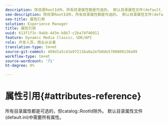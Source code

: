 ```yaml
---
description: 除目录RootId外，所有目录属性都是可选的。 默认目录属性文件(default.ini)中需要所有属性。
seo-description: 除目录RootId外，所有目录属性都是可选的。 默认目录属性文件(default.ini)中需要所有属性。
seo-title: 属性引用
solution: Experience Manager
title: 属性引用
uuid: 613f1f3c-9abb-4d3e-b8b7-c2ba74f46011
feature: Dynamic Media Classic，SDK/API
role: 开发人员，商业从业者
translation-type: tm+mt
source-git-commit: 469d1a5c43a972116a8a2efb0de5708800130a99
workflow-type: tm+mt
source-wordcount: '71'
ht-degree: 0%

---
```



# 属性引用{#attributes-reference}

所有目录属性都是可选的，但catalog::RootId除外。 默认目录属性文件(default.ini)中需要所有属性。

